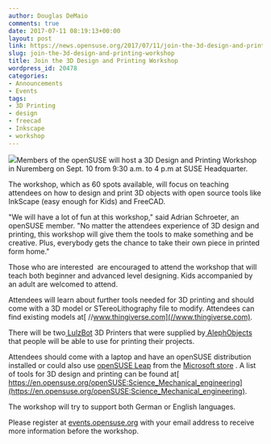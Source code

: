 ```yaml
---
author: Douglas DeMaio
comments: true
date: 2017-07-11 08:19:13+00:00
layout: post
link: https://news.opensuse.org/2017/07/11/join-the-3d-design-and-printing-workshop/
slug: join-the-3d-design-and-printing-workshop
title: Join the 3D Design and Printing Workshop
wordpress_id: 20478
categories:
- Announcements
- Events
tags:
- 3D Printing
- design
- freecad
- Inkscape
- workshop
---
```


![](/wp-content/uploads/2016/11/cookie.png)Members of the openSUSE will host a 3D Design and Printing Workshop in Nuremberg on Sept. 10 from 9:30 a.m. to 4 p.m at SUSE Headquarter.

The workshop, which as 60 spots available, will focus on teaching attendees on how to design and print 3D objects with open source tools like InkScape (easy enough for Kids) and FreeCAD.

"We will have a lot of fun at this workshop," said Adrian Schroeter, an openSUSE member. "No matter the attendees experience of 3D design and printing, this workshop will give them the tools to make something and be creative. Plus, everybody gets the chance to take their own piece in printed form home."

Those who are interested  are encouraged to attend the workshop that will teach both beginner and advanced level designing. Kids accompanied by an adult are welcomed to attend.

Attendees will learn about further tools needed for 3D printing and should come with a 3D model or STereoLithography file to modify. Attendees can find existing models at[ //www.thingiverse.com](//www.thingiverse.com).

There will be two[ LulzBot](https://www.lulzbot.com/) 3D Printers that were supplied by[ AlephObjects](https://www.alephobjects.com/) that people will be able to use for printing their projects.

Attendees should come with a laptop and have an openSUSE distribution installed or could also use [openSUSE Leap](https://software.opensuse.org/) from the [Microsoft store](https://www.microsoft.com/en-us/store/p/opensuse-leap-42/9njvjts82tjx) . A list of tools for 3D design and printing can be found at[ https://en.opensuse.org/openSUSE:Science_Mechanical_engineering](https://en.opensuse.org/openSUSE:Science_Mechanical_engineering).

The workshop will try to support both German or English languages.

Please register at [events.opensuse.org](https://events.opensuse.org/) with your email address to receive more information before the workshop.
